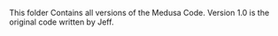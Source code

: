 This folder Contains all versions of the Medusa Code. Version 1.0 is the original code written by Jeff. 
